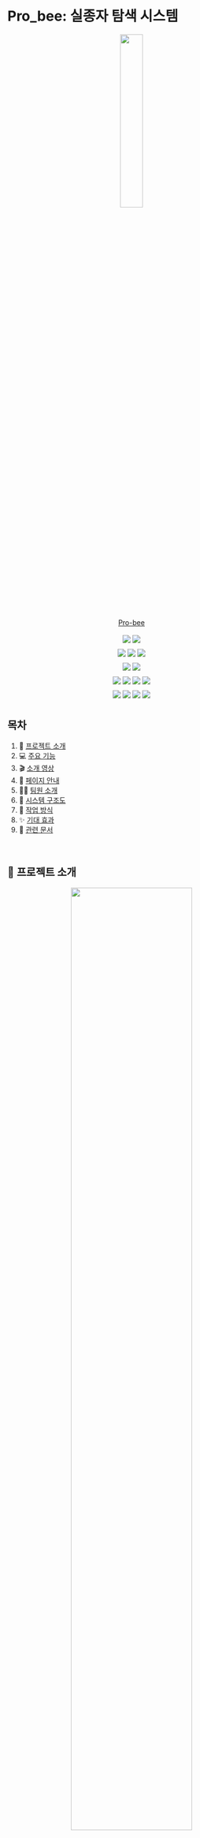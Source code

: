 # Pro_bee: 실종자 탐색 시스템

<div align="center"> 
    <p align = "center">
        <img src = "https://github.com/kookmin-sw/capstone-2024-14/assets/95959567/4908a921-997c-433c-a9ee-56238ef01525" width = "30%"/>
    </p>
    <p align = "center">
        <a href = "https://probee.co.kr"> Pro-bee </a>
    </p>

</div>

<div>
<p align = "center" style="line-height: 2;">
  <img src="https://img.shields.io/badge/react-61DAFB?style=for-the-badge&logo=react&logoColor=white"> 
  <img src="https://img.shields.io/badge/antdesign-0170FE?style=for-the-badge&logo=antdesign&logoColor=white"> 
  <br/>
  <img src="https://img.shields.io/badge/spring-6DB33F?style=for-the-badge&logo=Spring&logoColor=white"> 
  <img src="https://img.shields.io/badge/fastapi-009688?style=for-the-badge&logo=fastapi&logoColor=white"> 
  <img src="https://img.shields.io/badge/Docker-2496ED?style=for-the-badge&logo=docker&logoColor=white"> 
  <br/>
  <img src="https://img.shields.io/badge/pytorch-EE4C2C?style=for-the-badge&logo=pytorch&logoColor=white"> 
  <img src="https://img.shields.io/badge/Open Cv-5C3EE8?style=for-the-badge&logo=opencv&logoColor=white"> 
  <br/>
  <img src="https://img.shields.io/badge/Amazon AWS-232F3E?style=for-the-badge&logo=amazonaws&logoColor=white"> 
  <img src="https://img.shields.io/badge/Amazon RDS-527FFF?style=for-the-badge&logo=amazonrds&logoColor=white"> 
  <img src="https://img.shields.io/badge/amazon S3-6DB33F?style=for-the-badge&logo=amazons3&logoColor=white"> 
  <img src="https://img.shields.io/badge/Amazon EC2-FF9900?style=for-the-badge&logo=amazonec2&logoColor=white"> 
  <br/>
  <img src="https://img.shields.io/badge/notion-000000?style=for-the-badge&logo=notion&logoColor=white"> 
  <img src="https://img.shields.io/badge/github-181717?style=for-the-badge&logo=github&logoColor=white"> 
  <img src="https://img.shields.io/badge/Discord-5865F2?style=for-the-badge&logo=Discord&logoColor=white"> 
  <img src="https://img.shields.io/badge/figma-F24E1E?style=for-the-badge&logo=figma&logoColor=white"> 
</p>
</div>

## 목차

1. 🚨 [프로젝트 소개](#-프로젝트-소개)
2. 💻 [주요 기능](#-주요-기능)
3. 🎬 [소개 영상](#-소개-영상)
4. 🔎 [페이지 안내](#-페이지-안내)
5. 👨‍💻 [팀원 소개](#-팀원-소개)
6. 📢 [시스템 구조도](#-시스템-구조도)
7. 🎯 [작업 방식](#-작업-방식)
8. ✨ [기대 효과](#-기대-효과)
9. 📝 [관련 문서](#-관련-문서)

<br/>

## 🚨 프로젝트 소개

<div align="center"> 
    <p align = "center">
    <img src = "https://github.com/kookmin-sw/capstone-2024-14/assets/84088060/8c6823b7-e9e1-4880-a453-382fac53e87c" width = "70%"/>
    </p>
</div>

```
인공지능을 활용한 실종자 탐색 서비스
```

본 프로젝트, Pro_bee는 실종 신고가 접수되었을 때 인공지능을 활용하여 CCTV 영상을 분석하고, 수색 범위를 좁혀 골든타임을 확보하는 것이 목표입니다.

Pro_bee의 이용자는 경찰과 보호자, 둘로 나뉩니다. 경찰은 관리자 화면을 통해 실종자 정보, CCTV 영상 분석 정보, 실종자 탐색 단계를 확인할 수 있습니다. 경찰은 인공지능을 활용한 탐색 결과를 바탕으로 현장 수색을 나감으로써, 한정된 인력을 효율적으로 활용할 수 있습니다. 보호자는 실종자와 유사한 이미지를 선별하는 과정을 통해 AI 실종자 탐색 프로세스에 참여, 실종자 탐색에 도움을 주게 됩니다. 또한 보호자 화면을 통해 실시간으로 진행 현황을 확인할 수 있어서, 실종자 수색 중 보호자의 불안감을 낮출 수 있을 것으로 기대됩니다.

Pro_bee는 실종 경보 문자를 대체하고, 실종자 탐색 과정의 일부를 인공지능으로 대체함으로써 잦은 재난 문자로 인한 시민들의 피로감을 낮추고, 실종자 수색이 빠르고 효율적으로 이루어질 수 있도록 합니다.

<br/>

## 👋 Abstract

```
Missing Person Search Service by using AI
```

The project, "Pro_bee", aims to utilize artificial intelligence to analyze CCTV footage and narrow down the search area when a missing person report is received, thus securing the golden time for finding the missing person.

The users of Pro_bee are divided into police officers and guardians. The police can use the administrator interface to check the information on the missing person, CCTV video analysis data, and the stages of the search. By relying on AI-based search results, the police can conduct field searches more effectively, making efficient use of their limited manpower. Guardians participate in the AI search process by selecting images that resemble the missing person, thereby assisting in the search. Additionally, guardians can monitor the progress in real-time through their interface, which is expected to reduce their anxiety during the search process.

Pro_bee replaces the need for missing person alert messages and automates parts of the search process with artificial intelligence. This reduces the fatigue caused by frequent disaster alerts among citizens and ensures that the search for missing persons is conducted more quickly and efficiently.

<br/>

## 💻 주요 기능

### 인공지능을 활용한 두 단계 탐색 👀
실종자의 성별, 나이, 인상착의 등의 텍스트 정보를 바탕으로 1차 탐색을 진행한 후, 보호자에 의해 선택된 이미지에 대하여 이미지와 유사한 사람을 찾는 2차 탐색을 진행합니다.

### 실종자 탐색 프로세스에서의 보호자 참여 🤚
텍스트 정보를 바탕으로 찾은 결과에 대해 보호자의 확인을 거칩니다. 보호자는 결과 이미지 중 실종자와 유사하다고 판단되는 이미지를 선택하여 제출합니다. 해당 선택을 바탕으로 2차 탐색이 진행됩니다.

<br/>

## 🎬 소개 영상

*해당 위치에 영상 첨부*

<br/>

## 🔎 페이지 안내

### 경찰 측 화면 💻
#### 실종 정보 등록
+ 실종자 및 보호자 정보 등록
+ 탐색 기간 및 위치 설정
+ 정보 입력 시 안내사항
<div align="center">
    <img width="80%" alt="실종 정보등록" src="https://github.com/kookmin-sw/capstone-2024-14/assets/95959567/8ad7de72-2e4d-4ef7-9b4a-6fdb8901ea23">
</div>

#### 실종자 리포트 (메인)
+ 실종자 정보
+ 지도 (단계 별 CCTV 위치 및 검출 결과 확인)
+ 진행 현황
+ 1차/2차 탐색 결과 및 보호자 선택 이미지 확인
+ 이전 지능형 탐색 결과 확인
<div align="center">
        <img width="80%" alt="실종자 리포트" src="https://github.com/kookmin-sw/capstone-2024-14/assets/95959567/4b41769c-05bb-4fff-afbb-b1cf42d2b44f">
</div>

#### 실종자 리포트 (지능형 탐색)
+ 탐색 기간 및 위치 재설정 (채워져 있음)
+ 지도 (해당 단계 CCTV 위치 및 검출 결과 확인)
<div align="center">
        <img width="80%" alt="지능형탐색" src="https://github.com/kookmin-sw/capstone-2024-14/assets/95959567/adcbf567-e373-4c27-984a-77401de75420">
</div>

### 보호자 측 화면 📱
#### 메인
+ 실종자 정보 확인 및 사진 추가 가능
+ 실시간 진행 단계 안내
+ 도움말
#### 이미지 선별
+ 보호자 선택 이미지
+ 1차 탐색 결과
<div align="center">
        <img width="80%" alt="보호자 화면" src="https://github.com/kookmin-sw/capstone-2024-14/assets/84088060/40c77f16-45ec-44f8-a98f-4821ac991256">
</div>

<br/>

## 👨‍💻 팀원 소개

<div style="overflow-x: auto;">
    <table style="width: auto; min-width: 800px;">
        <tr align="center">
            <td style="min-width: 150px;">
                <a href="https://github.com/begong313">
                  <img src="https://avatars.githubusercontent.com/u/95959567?v=4" width="80">
                  <br />
                  <b>노종빈</b>
                </a> 
                <br/>
                  ****0891
            </td>
            <td style="min-width: 150px;">
                <a href="https://github.com/KJW988">
                  <img src="https://avatars.githubusercontent.com/u/71117552?v=4" width="80">
                  <br />
                  <b>김지원</b>
                </a>
                <br/>
                  ****0812
            </td>
            <td style="min-width: 150px;">
                <a href="https://github.com/su-hwani">
                  <img src="https://avatars.githubusercontent.com/u/54920289?v=4" width="80">
                  <br />
                  <b>정수환</b>
                </a> 
                <br/>
                  ****1663
            </td>
            <td style="min-width: 150px;">
                <a href="https://github.com/chaews0327">
                  <img src="https://avatars.githubusercontent.com/u/84088060?v=4" width="80">
                  <br />
                  <b>신채원</b>
                </a> 
                <br/>
                  ****3021
            </td>
            <td style="min-width: 150px;">
                <a href="https://github.com/ancy0">
                  <img src="https://avatars.githubusercontent.com/u/84322890?v=4" width="80">
                  <br />
                  <b>안채영</b>
                </a> 
                <br/>
                  ****3024 
            </td>
        </tr>
        <tr align="center">
            <td>
                팀장, Backend
            </td>
            <td>
                AI
            </td>
            <td>
                Backend
            </td>
            <td>
                AI
            </td>
            <td>
                Frontend
            </td>
        </tr>
        <tr align="center">
            <td>
                <span style="font-size: 12px;">nobin313@kookmin.ac.kr</span>
            </td>
            <td>
                <span style="font-size: 12px;">livelim313@gmail.com</span>
            </td>
            <td>
                <span style="font-size: 12px;">wjdtnghks123@kookmin.ac.kr</span>
            </td>
            <td>
                <span style="font-size: 12px;">chaews0327@gmail.com</span>
            </td>
            <td>
                <span style="font-size: 12px;">tory912@gmail.com</span>
            </td>
        </tr>
    </table>
</div>

<br/>

## 📢 시스템 구조도

### 시스템 아키텍처
<div align="center">
    <img width="90%" alt="스크린샷 2024-03-28 오후 10 39 48" src="https://github.com/kookmin-sw/capstone-2024-14/assets/95959567/1dce6e6b-d384-4f5f-aa12-a23d9f028871">
</div>

<br/>

### ERD
<div align="center">
    <img width="90%" alt="스크린샷 2024-03-28 오후 10 39 48" src="https://github.com/kookmin-sw/capstone-2024-14/assets/95959567/3598f3c2-176b-463d-867a-b4c10b226b04">
</div>

<br/>

## 🎯 작업 방식
Github의 Issue와 Pull Request 기능을 사용하여 작업을 진행하였습니다.
<div align="center">
    <img width="70%" alt="작업 방식" src="https://github.com/kookmin-sw/capstone-2024-14/assets/84088060/b7eebea4-8fbd-40b8-84d8-fdb5f401d3b2">
</div>

<br/>

## ✨ 기대 효과
### 1️⃣ 보호자의 불안감 감소 
보호자는 별도의 경찰 연락 없이도 웹사이트 접속을 통해 실시간으로 진행 상황을 확인할 수 있습니다. 
### 2️⃣ 정확한 실종자 탐색 결과
인상착의 등의 텍스트 기반으로 1차 탐색을 수행한 후, 이미지 기반으로 2차 탐색을 진행함으로써 보다 정확한 탐색이 이루어집니다.
### 3️⃣ 경찰 인력의 효율적 활용
실종자의 가장 최근 위치를 확보하고, 수색 범위를 줄임으로써 한정된 경찰 인력을 효율적으로 활용할 수 있습니다.
### 4️⃣ 재난 경보 문자에 대한 시민 피로도 감소
재난 경보 문자에서 실종 경보 문자가 제외됨에 따라 재난 경보 문자에 대한 시민들의 피로도가 감소합니다.

<br/>

## 📝 관련 문서

### [중간 발표 자료](https://kookmin-my.sharepoint.com/:p:/g/personal/nobin313_kookmin_kr/EZ_YMHrscrpDqi5o711oQ9QBP5tPv9sapmubxHwY3E2wrg?e=dj1BnF)
### [중간 보고서](https://kookmin-my.sharepoint.com/:w:/g/personal/zw0831_kookmin_kr/ERG14OVbsiJMmz-SfXfTwdYBdc5kyoi-3pCWefmoeRXrlQ?e=AIOAVe)
### 시연 동영상
### 포스터
### [최종 발표 자료](https://kookmin-my.sharepoint.com/:p:/g/personal/nobin313_kookmin_kr/EYE8CAkp8dtJoZCEUD7ouS0BLVE5dqfoT0zpGGJcZOGsqQ?e=xJ3ThE)
### [결과 보고서](https://kookmin-my.sharepoint.com/:w:/g/personal/nobin313_kookmin_kr/ET0PsewLTgxPr8nzA-LSBrUBYQofkCpti-cj9dpEHLhjeg?e=wuc5Cv)
### [회의록](https://outrageous-drain-ebf.notion.site/e42ffda04f7247c18e11fde61b708b2d?v=a912ec3c266b4c2ea34b87394df1c945&pvs=74)
